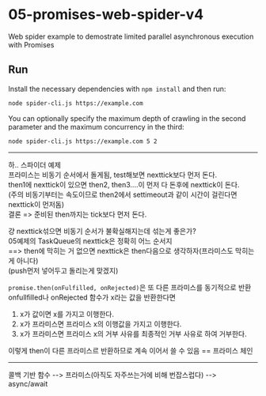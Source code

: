 # 05-promises-web-spider-v4

Web spider example to demostrate limited parallel asynchronous execution with Promises

## Run

Install the necessary dependencies with `npm install` and then run:

```bash
node spider-cli.js https://example.com
```

You can optionally specify the maximum depth of crawling in the second parameter and the maximum concurrency in the third:

```bash
node spider-cli.js https://example.com 5 2
```
----
하.. 스파이더 예제  
프라미스는 비동기 순서에서 돌게됨, test해보면 nexttick보다 먼저 돈다.  
then1에 nexttick이 있으면 then2, then3....이 먼저 다 돈후에 nexttick이 돈다.  
(주의 비동기부터는 속도이므로 then2에서 settimeout과 같이 시간이 걸린다면 nexttick이 먼저돔)  
결론 => 준비된 then까지는 tick보다 먼저 돈다.  

걍 nexttick섞으면 비동기 순서가 불확실해지는데 섞는게 좋은가?  
05예제의 TaskQueue의 nexttick은 정확히 어느 순서지  
==> then에 막히는 거 없으면 nexttick은 then다음으로 생각하자(프라미스도 막히는게 아니다)  
(push먼저 넣어두고 돌리는게 맞겠지)

`promise.then(onFulfilled, onRejected)`은 또 다른 프라미스를 동기적으로 반환  
onfullfilled나 onRejected 함수가 x라는 값을 반환한다면  
1. x가 값이면 x를 가지고 이행한다.
2. x가 프라미스면 프라미스 x의 이행값을 가지고 이행한다.
3. x가 프라미스면 프라미스 x의 거부 사유를 최종적인 거부 사유로 하여 거부한다.  

이렇게 then이 다른 프라미스르 반환하므로 계속 이어서 쓸 수 있음 == 프라미스 체인  

----
콜백 기반 함수 --> 프라미스(아직도 자주쓰는거에 비해 번잡스럽다) --> async/await
